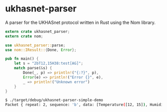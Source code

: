 # ukhasnet-parser

A parser for the UKHASnet protocol written in Rust using the Nom library.

```rust
extern crate ukhasnet_parser;
extern crate nom;

use ukhasnet_parser::parse;
use nom::IResult::{Done, Error};

pub fn main() {
    let s = "2bT12,15H38:test[AG]";
    match parse(&s) {
        Done(_, p) => println!("{:?}", p),
        Error(e) => println!("Error {}", e),
        _ => println!("Unknown error")
    }
}
```

```sh
$ ./target/debug/ukhasnet-parser-simple-demo
Packet { repeat: 2, sequence: 'b', data: [Temperature([12, 15]), Humidity([38]), Comment("test")], path: ["AG"] }
```
